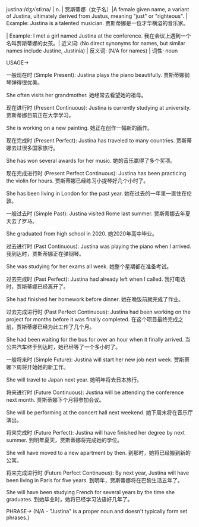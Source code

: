 justina:/dʒʌˈstiːnə/ | n. | 贾斯蒂娜（女子名）|A female given name, a variant of Justina, ultimately derived from Justus, meaning "just" or "righteous".  | Example: Justina is a talented musician. 贾斯蒂娜是一位才华横溢的音乐家。

| Example:  I met a girl named Justina at the conference. 我在会议上遇到一个名叫贾斯蒂娜的女孩。| 近义词: (No direct synonyms for names, but similar names include Justine, Justinia) | 反义词: (N/A for names) | 词性: noun


USAGE->

一般现在时 (Simple Present):
Justina plays the piano beautifully. 贾斯蒂娜钢琴弹得很优美。

She often visits her grandmother. 她经常去看望她的祖母。


现在进行时 (Present Continuous):
Justina is currently studying at university. 贾斯蒂娜目前正在大学学习。

She is working on a new painting. 她正在创作一幅新的画作。


现在完成时 (Present Perfect):
Justina has traveled to many countries. 贾斯蒂娜去过很多国家旅行。

She has won several awards for her music. 她的音乐赢得了多个奖项。


现在完成进行时 (Present Perfect Continuous):
Justina has been practicing the violin for hours. 贾斯蒂娜已经练习小提琴好几个小时了。

She has been living in London for the past year.  她在过去的一年里一直住在伦敦。


一般过去时 (Simple Past):
Justina visited Rome last summer. 贾斯蒂娜去年夏天去了罗马。

She graduated from high school in 2020. 她2020年高中毕业。


过去进行时 (Past Continuous):
Justina was playing the piano when I arrived. 我到达时，贾斯蒂娜正在弹钢琴。

She was studying for her exams all week. 她整个星期都在准备考试。


过去完成时 (Past Perfect):
Justina had already left when I called. 我打电话时，贾斯蒂娜已经离开了。

She had finished her homework before dinner. 她在晚饭前就完成了作业。


过去完成进行时 (Past Perfect Continuous):
Justina had been working on the project for months before it was finally completed.  在这个项目最终完成之前，贾斯蒂娜已经为此工作了几个月。

She had been waiting for the bus for over an hour when it finally arrived.  当公共汽车终于到达时，她已经等了一个多小时了。


一般将来时 (Simple Future):
Justina will start her new job next week. 贾斯蒂娜下周将开始她的新工作。

She will travel to Japan next year. 她明年将去日本旅行。


将来进行时 (Future Continuous):
Justina will be attending the conference next month. 贾斯蒂娜下个月将参加会议。

She will be performing at the concert hall next weekend. 她下周末将在音乐厅演出。


将来完成时 (Future Perfect):
Justina will have finished her degree by next summer. 到明年夏天，贾斯蒂娜将完成她的学位。

She will have moved to a new apartment by then. 到那时，她将已经搬到新的公寓。


将来完成进行时 (Future Perfect Continuous):
By next year, Justina will have been living in Paris for five years. 到明年，贾斯蒂娜将在巴黎生活五年了。

She will have been studying French for several years by the time she graduates. 到她毕业时，她将已经学习法语好几年了。



PHRASE-> (N/A - "Justina" is a proper noun and doesn't typically form set phrases.)
